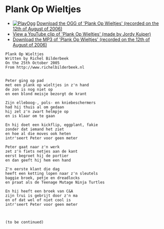 # Plank Op Wieltjes

 * [![PlayOgg](http://static.fsf.org/playogg/Play_ogg_80x15.png "I support PlayOgg!")](http://playogg.org) [Download the OGG of 'Plank Op Wieltjes' (recorded on the 12th of August of 2006)](CD06_10PlankOpWieltjes20060812.ogg)
 * [View a YouTube clip of 'Plank Op Wieltjes' (made by Jordy Kuiper)](http://youtube.com/watch?v=kL8vxocOiAc)
 * [Download the MP3 of 'Plank Op Wieltjes' (recorded on the 12th of August of 2006)](CD06_10PlankOpWieltjes20060812.mp3)

```
Plank Op Wieltjes
Written by Richel Bilderbeek
On the 25th October 2005
From http://www.richelbilderbeek.nl


Peter ging op pad
met een plank op wieltjes in z'n hand
de zon is nog niet op
en een blond meisje bezorgt de krant

Zijn elleboog-, pols- en kniebeschermers
had hij thuis al om gedaan
hij zet z'n zwart helmpje op 
en is klaar om te gaan

En hij doet een kickflip, eggplant, fakie
zonder dat iemand het ziet
en hoe al die moves ook heten
intr'seert Peter voor geen meter

Peter gaat naar z'n werk
zet z'n fiets netjes aan de kant
eerst begroet hij de portier
en dan geeft hij hem een hand

Z'n eerste klant die dag
heeft een ketting lopen naar z'n sleutels
baggie broek, petje en dreadlocks
en praat als de Teenage Mutage Ninja Turtles

En hij heeft een broek van C&A
zijn trui is gebrijt door z'n ma
en of dat wel of niet cool is
intr'seert Peter voor geen meter



(to be continued)
```